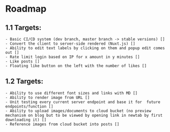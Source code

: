 # Roadmap

## 1.1 Targets:
    - Basic CI/CD system (dev branch, master branch -> stable versions) []
    - Convert the client to server-side rendered (Nuxt.js) []
    - Ability to edit text labels by clicking on them and popup edit comes out []
    - Rate limit login based on IP for x amount in y minutes []
    - Like posts []
    - Floating like button on the left with the number of likes []

## 1.2 Targets:
    - Ability to use different font sizes and links with MD []
    - Ability to render image from URL []
    - Unit testing every current server endpoint and base it for  future endpoints/function []
    - Ability to upload images/documents to cloud bucket (no preview mechanism on blog but to be viewed by opening link in newtab by first downloading it) []
    - Reference images from cloud bucket into posts []
    